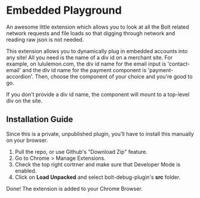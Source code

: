 # Embedded Playground
An awesome little extension which allows you to look at all the Bolt related network requests and file loads so that digging through network and reading raw json is not needed.

This extension allows you to dynamically plug in embedded accounts into any site! All you need is the name of a div id on a merchant site. 
For example, on lululemon.com, the div id name for the email input is 'contact-email' and the div id name for the payment component is 'payment-accordion'. Then, choose the component of your choice and you're good to go.

If you don't provide a div id name, the component will mount to a top-level div on the site. 

## Installation Guide
Since this is a private, unpublished plugin, you'll have to install this manually on your browser.
1. Pull the repo, or use Github's "Download Zip" feature.
2. Go to Chrome > Manage Extensions.
3. Check the top right cortrner and make sure that Developer Mode is enabled.
4. Click on **Load Unpacked** and select bolt-debug-plugin's **src** folder.

Done! The extension is added to your Chrome Browser.